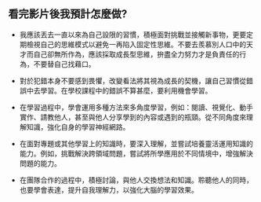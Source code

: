 ## 看完影片後我預計怎麼做?

- 我應該丟去一直以來為自己設限的習慣，積極面對挑戰並接觸新事物，更要定期檢視自己的思維模式以避免一再陷入固定性思維。不要去羨慕別人口中的天才而自己卻無所作為，應該採取成長型思維，拚盡全力努力才是負責任的行為，不要替自己找藉口。

- 對於犯錯本身不要感到畏懼，改變看法將其視為成長的契機，讓自己習慣從錯誤中去學習。在學校課程中的錯誤不算甚麼，要利用機會學習。

- 在學習過程中，學會運用多種方法來多角度學習，例如：閱讀、視覺化、動手實作、請教他人，甚至與他人分享學到的內容或遇到的瓶頸。從不同角度來理解知識，強化自身的學習神經網路。

- 在面對專題或其他學習上的知識時，要深入理解，並嘗試培養靈活運用知識的能力。例如，挑戰解決跨領域問題，嘗試將所學應用於不同情境中，增強解決問題的能力。

- 在團隊合作的過程中，積極討論，與他人交換想法和知識。聆聽他人的同時，也要學會表達，提升自我理解力，以強化大腦的學習效果。

